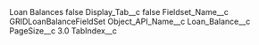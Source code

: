 <?xml version="1.0" encoding="UTF-8"?>
<CustomMetadata xmlns="http://soap.sforce.com/2006/04/metadata" xmlns:xsi="http://www.w3.org/2001/XMLSchema-instance" xmlns:xsd="http://www.w3.org/2001/XMLSchema">
    <label>Loan Balances</label>
    <protected>false</protected>
    <values>
        <field>Display_Tab__c</field>
        <value xsi:type="xsd:boolean">false</value>
    </values>
    <values>
        <field>Fieldset_Name__c</field>
        <value xsi:type="xsd:string">GRIDLoanBalanceFieldSet</value>
    </values>
    <values>
        <field>Object_API_Name__c</field>
        <value xsi:type="xsd:string">Loan_Balance__c</value>
    </values>
    <values>
        <field>PageSize__c</field>
        <value xsi:type="xsd:double">3.0</value>
    </values>
    <values>
        <field>TabIndex__c</field>
        <value xsi:nil="true"/>
    </values>
</CustomMetadata>
